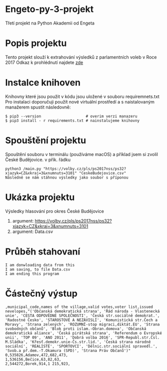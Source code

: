 # Engeto-py-3-projekt
Třetí projekt na Python Akademii od Engeta

# Popis projektu
Tento projekt slouží k extrahování výsledků z parlamentních voleb v Roce 2017 Odkaz k prohlédnutí najdete [zde](https://volby.cz/pls/ps2017nss/ps32?xjazyk=CZ&xkraj=3&xnumnuts=3101)

# Instalce knihoven
Knihovny které jsou použit v kódu jsou uložené v souboru requiremnets.txt Pro instalaci doporučuji použít nové virtuální prostředí a s naistalovaným manažerem spustit následovně:
```
$ pip3 --version                    # overim verzi manazeru
$ pip3 install - r requirements.txt # nainstalujeme knihovny
```
# Spouštění projektu 
Spouštění souboru v terminálu (používáme macOS) a příklad jsem si zvolil České Budějovice.  v přík. řádku 
```
python3 /main.py "https://volby.cz/pls/ps2017nss/ps32?xjazyk=CZ&xkraj=3&xnumnuts=3101" "CeskeBudejovice.csv"
Následně se nám stáhnou výsledky jako soubor s příponou 
```

# Ukázka projektu
Výsledky hlasování pro okres České Budějovice

1. argument: https://volby.cz/pls/ps2017nss/ps32?xjazyk=CZ&xkraj=3&xnumnuts=3101
2. argument: Data.csv

# Průběh stahovaní
```
I am donwloading data from this 
I am saving, to file Data.csv
I am ending this program
```
# Částečný výstup
```
,municipal_code,names of the village,valid votes,voter list,issued nevelopes,"('Občanská demokratická strana', 'Řád národa - Vlastenecká unie', 'CESTA ODPOVĚDNÉ SPOLEČNOSTI', 'Česká str.sociálně demokrat.', 'Radostné Česko', 'STAROSTOVÉ A NEZÁVISLÍ', 'Komunistická str.Čech a Moravy', 'Strana zelených', 'ROZUMNÍ-stop migraci,diktát.EU', 'Strana svobodných občanů', 'Blok proti islam.-Obran.domova', 'Občanská demokratická aliance', 'Česká pirátská strana', 'Referendum o Evropské unii', 'TOP 09', 'ANO 2011', 'Dobrá volba 2016', 'SPR-Republ.str.Čsl. M.Sládka', 'Křesť.demokr.unie-Čs.str.lid.', 'Česká strana národně sociální', 'REALISTÉ', 'SPORTOVCI', 'Dělnic.str.sociální spravedl.', 'Svob.a př.dem.-T.Okamura (SPD)', 'Strana Práv Občanů')"
0,535826,Adamov,472,682,473,
1,536156,Bečice,63,82,63,
2,544272,Borek,914,1 215,923,
```
